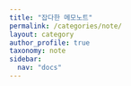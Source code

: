 ```yaml
---
title: "잡다한 메모노트"
permalink: /categories/note/
layout: category
author_profile: true
taxonomy: note
sidebar:
  nav: "docs"
---
```

